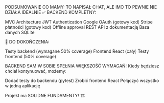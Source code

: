 PODSUMOWANIE CO MAMY: TO NAPISAŁ CHAT, ALE IMO TO PEWNIE NIE DZIAŁA IDEALNIE
✅ BACKEND KOMPLETNY:

MVC Architecture
JWT Authentication
Google OAuth (gotowy kod)
Stripe płatności (gotowy kod)
Offline approval
REST API z dokumentacją
Baza danych SQLite

🔧 DO DOKOŃCZENIA:

Testy backend (wymagane 50% coverage)
Frontend React (cały)
Testy frontend (50% coverage)

BACKEND SAM W SOBIE SPEŁNIA WIĘKSZOŚĆ WYMAGAŃ!
Kiedy będziesz chciał kontynuować, możemy:

Dodać testy do backendu (pytest)
Zrobić frontend React
Połączyć wszystko w jedną aplikację

Projekt ma SOLIDNE FUNDAMENTY! 🏗️
